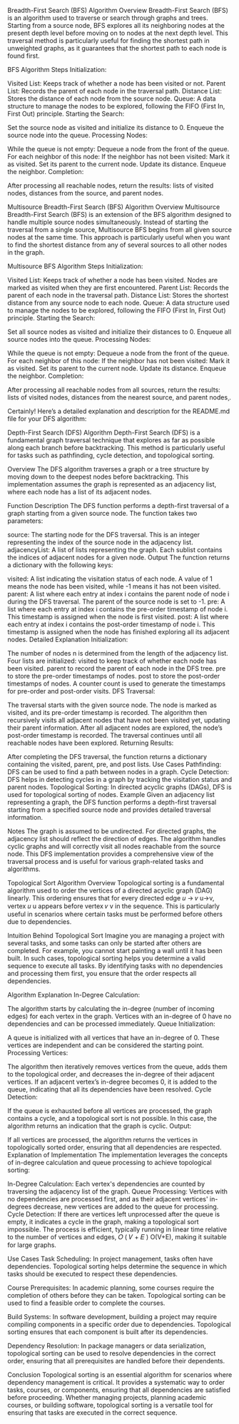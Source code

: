 
Breadth-First Search (BFS) Algorithm
Overview
Breadth-First Search (BFS) is an algorithm used to traverse or search through graphs and trees. Starting from a source node, BFS explores all its 
neighboring nodes at the present depth level before moving on to nodes at the next depth level. This traversal method is particularly useful for finding 
the shortest path in unweighted graphs, as it guarantees that the shortest path to each node is found first.

BFS Algorithm Steps
Initialization:

Visited List: Keeps track of whether a node has been visited or not.
Parent List: Records the parent of each node in the traversal path.
Distance List: Stores the distance of each node from the source node.
Queue: A data structure to manage the nodes to be explored, following the FIFO (First In, First Out) principle.
Starting the Search:

Set the source node as visited and initialize its distance to 0.
Enqueue the source node into the queue.
Processing Nodes:

While the queue is not empty:
Dequeue a node from the front of the queue.
For each neighbor of this node:
If the neighbor has not been visited:
Mark it as visited.
Set its parent to the current node.
Update its distance.
Enqueue the neighbor.
Completion:

After processing all reachable nodes, return the results: lists of visited nodes, distances from the source, and parent nodes.


Multisource Breadth-First Search (BFS) Algorithm
Overview
Multisource Breadth-First Search (BFS) is an extension of the BFS algorithm designed to handle multiple source nodes simultaneously. Instead of starting 
the traversal from a single source, Multisource BFS begins from all given source nodes at the same time. This approach is particularly useful when you 
want to find the shortest distance from any of several sources to all other nodes in the graph.

Multisource BFS Algorithm Steps
Initialization:

Visited List: Keeps track of whether a node has been visited. Nodes are marked as visited when they are first encountered.
Parent List: Records the parent of each node in the traversal path.
Distance List: Stores the shortest distance from any source node to each node.
Queue: A data structure used to manage the nodes to be explored, following the FIFO (First In, First Out) principle.
Starting the Search:

Set all source nodes as visited and initialize their distances to 0.
Enqueue all source nodes into the queue.
Processing Nodes:

While the queue is not empty:
Dequeue a node from the front of the queue.
For each neighbor of this node:
If the neighbor has not been visited:
Mark it as visited.
Set its parent to the current node.
Update its distance.
Enqueue the neighbor.
Completion:

After processing all reachable nodes from all sources, return the results: lists of visited nodes, distances from the nearest source, and parent nodes¸.



Certainly! Here’s a detailed explanation and description for the README.md file for your DFS algorithm:

Depth-First Search (DFS) Algorithm
Depth-First Search (DFS) is a fundamental graph traversal technique that explores as far as possible along each branch before backtracking. This method 
is particularly useful for tasks such as pathfinding, cycle detection, and topological sorting.

Overview
The DFS algorithm traverses a graph or a tree structure by moving down to the deepest nodes before backtracking. This implementation assumes the graph 
is represented as an adjacency list, where each node has a list of its adjacent nodes.

Function Description
The DFS function performs a depth-first traversal of a graph starting from a given source node. The function takes two parameters:

source: The starting node for the DFS traversal. This is an integer representing the index of the source node in the adjacency list.
adjacencyList: A list of lists representing the graph. Each sublist contains the indices of adjacent nodes for a given node.
Output
The function returns a dictionary with the following keys:

visited: A list indicating the visitation status of each node. A value of 1 means the node has been visited, while -1 means it has not been visited.
parent: A list where each entry at index i contains the parent node of node i during the DFS traversal. The parent of the source node is set to -1.
pre: A list where each entry at index i contains the pre-order timestamp of node i. This timestamp is assigned when the node is first visited.
post: A list where each entry at index i contains the post-order timestamp of node i. This timestamp is assigned when the node has finished exploring 
all its adjacent nodes.
Detailed Explanation
Initialization:

The number of nodes n is determined from the length of the adjacency list.
Four lists are initialized:
visited to keep track of whether each node has been visited.
parent to record the parent of each node in the DFS tree.
pre to store the pre-order timestamps of nodes.
post to store the post-order timestamps of nodes.
A counter count is used to generate the timestamps for pre-order and post-order visits.
DFS Traversal:

The traversal starts with the given source node. The node is marked as visited, and its pre-order timestamp is recorded.
The algorithm then recursively visits all adjacent nodes that have not been visited yet, updating their parent information.
After all adjacent nodes are explored, the node’s post-order timestamp is recorded.
The traversal continues until all reachable nodes have been explored.
Returning Results:

After completing the DFS traversal, the function returns a dictionary containing the visited, parent, pre, and post lists.
Use Cases
Pathfinding: DFS can be used to find a path between nodes in a graph.
Cycle Detection: DFS helps in detecting cycles in a graph by tracking the visitation status and parent nodes.
Topological Sorting: In directed acyclic graphs (DAGs), DFS is used for topological sorting of nodes.
Example
Given an adjacency list representing a graph, the DFS function performs a depth-first traversal starting from a specified source node and provides 
detailed traversal information.

Notes
The graph is assumed to be undirected. For directed graphs, the adjacency list should reflect the direction of edges.
The algorithm handles cyclic graphs and will correctly visit all nodes reachable from the source node.
This DFS implementation provides a comprehensive view of the traversal process and is useful for various graph-related tasks and algorithms.



Topological Sort Algorithm
Overview
Topological sorting is a fundamental algorithm used to order the vertices of a directed acyclic graph (DAG) linearly. This ordering ensures that for every directed edge 
𝑢
→
𝑣
u→v, vertex 
𝑢
u appears before vertex 
𝑣
v in the sequence. This is particularly useful in scenarios where certain tasks must be performed before others due to dependencies.

Intuition Behind Topological Sort
Imagine you are managing a project with several tasks, and some tasks can only be started after others are completed. For example, you cannot start painting a wall until it has been built. In such 
cases, topological sorting helps you determine a valid sequence to execute all tasks. By identifying tasks with no dependencies and processing them first, you ensure that the order respects all 
dependencies.

Algorithm Explanation
In-Degree Calculation:

The algorithm starts by calculating the in-degree (number of incoming edges) for each vertex in the graph. Vertices with an in-degree of 0 have no dependencies and can be processed immediately.
Queue Initialization:

A queue is initialized with all vertices that have an in-degree of 0. These vertices are independent and can be considered the starting point.
Processing Vertices:

The algorithm then iteratively removes vertices from the queue, adds them to the topological order, and decreases the in-degree of their adjacent vertices. If an adjacent vertex’s in-degree becomes 
0, it is added to the queue, indicating that all its dependencies have been resolved.
Cycle Detection:

If the queue is exhausted before all vertices are processed, the graph contains a cycle, and a topological sort is not possible. In this case, the algorithm returns an indication that the graph is 
cyclic.
Output:

If all vertices are processed, the algorithm returns the vertices in topologically sorted order, ensuring that all dependencies are respected.
Explanation of Implementation
The implementation leverages the concepts of in-degree calculation and queue processing to achieve topological sorting:

In-Degree Calculation: Each vertex's dependencies are counted by traversing the adjacency list of the graph.
Queue Processing: Vertices with no dependencies are processed first, and as their adjacent vertices' in-degrees decrease, new vertices are added to the queue for processing.
Cycle Detection: If there are vertices left unprocessed after the queue is empty, it indicates a cycle in the graph, making a topological sort impossible.
The process is efficient, typically running in linear time relative to the number of vertices and edges, 
𝑂
(
𝑉
+
𝐸
)
O(V+E), making it suitable for large graphs.

Use Cases
Task Scheduling: In project management, tasks often have dependencies. Topological sorting helps determine the sequence in which tasks should be executed to respect these dependencies.

Course Prerequisites: In academic planning, some courses require the completion of others before they can be taken. Topological sorting can be used to find a feasible order to complete the courses.

Build Systems: In software development, building a project may require compiling components in a specific order due to dependencies. Topological sorting ensures that each component is built after 
its dependencies.

Dependency Resolution: In package managers or data serialization, topological sorting can be used to resolve dependencies in the correct order, ensuring that all prerequisites are handled before 
their dependents.

Conclusion
Topological sorting is an essential algorithm for scenarios where dependency management is critical. It provides a systematic way to order tasks, courses, or components, ensuring that all 
dependencies are satisfied before proceeding. Whether managing projects, planning academic courses, or building software, topological sorting is a versatile tool for ensuring that tasks are executed 
in the correct sequence.
